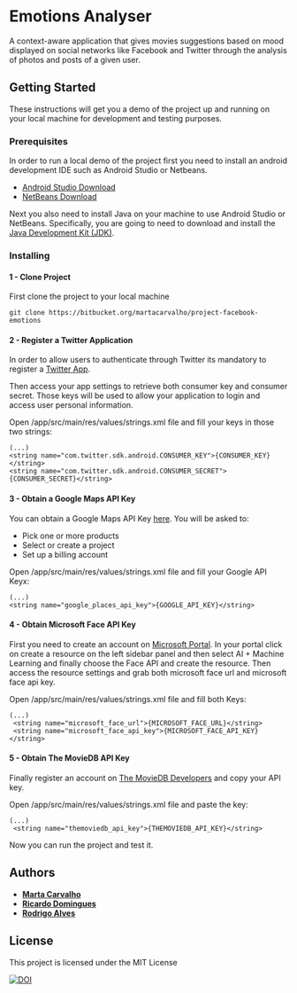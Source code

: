 # Emotions Analyser

A context-aware application that gives movies suggestions based on mood displayed on social networks like Facebook and Twitter through the analysis of photos and posts of a given user.
 
## Getting Started

These instructions will get you a demo of the project up and running on your local machine for development and testing purposes.

### Prerequisites

In order to run a local demo of the project first you need to install an android development IDE such as Android Studio or Netbeans.

* [Android Studio Download](http://www.dropwizard.io/1.0.2/docs/)
* [NetBeans Download](https://netbeans.org/downloads/)

Next you also need to install Java on your machine to use Android Studio or NetBeans. Specifically, you are going to need to download and install the [Java Development Kit (JDK)](https://www.oracle.com/technetwork/java/javase/downloads/jdk8-downloads-2133151.html).
### Installing

#### 1 - Clone Project 
First clone the project to your local machine

```
git clone https://bitbucket.org/martacarvalho/project-facebook-emotions
```
#### 2 - Register a Twitter Application
In order to allow users to authenticate through Twitter its mandatory to register a [Twitter App](https://developer.twitter.com/).

Then access your app settings to retrieve both consumer key and consumer secret. Those keys will be used to allow your application to login and access user personal information.

Open /app/src/main/res/values/strings.xml file and fill your keys in those two strings:
```
(...)
<string name="com.twitter.sdk.android.CONSUMER_KEY">{CONSUMER_KEY}</string>
<string name="com.twitter.sdk.android.CONSUMER_SECRET">{CONSUMER_SECRET}</string>
```
#### 3 - Obtain a Google Maps API Key
You can obtain a Google Maps API Key [here](https://developers.google.com/maps/documentation/android-sdk/signup).
You will be asked to:
* Pick one or more products
* Select or create a project
* Set up a billing account

Open /app/src/main/res/values/strings.xml file and fill your Google API Keyx:
```
(...)
<string name="google_places_api_key">{GOOGLE_API_KEY}</string>
```
#### 4 - Obtain Microsoft Face API Key
First you need to create an account on [Microsoft Portal](https://portal.azure.com).
In your portal click on create a resource on the left sidebar panel and then select AI + Machine Learning and finally choose the Face API and create the resource.
Then access the resource settings and grab both microsoft face url and microsoft face api key.

Open /app/src/main/res/values/strings.xml file and fill both Keys:
```
(...)
 <string name="microsoft_face_url">{MICROSOFT_FACE_URL}</string>
 <string name="microsoft_face_api_key">{MICROSOFT_FACE_API_KEY}</string>
```
#### 5 - Obtain The MovieDB API Key
Finally register an account on [The MovieDB Developers](https://developers.themoviedb.org) and copy your API key.

Open /app/src/main/res/values/strings.xml file and paste the key:
```
(...)
 <string name="themoviedb_api_key">{THEMOVIEDB_API_KEY}</string>
```

Now you can run the project and test it. 


## Authors

* [**Marta Carvalho**](https://github.com/martaacarvalho)
* [**Ricardo Domingues**](https://github.com/ricardo-domingues)
* [**Rodrigo Alves**](https://github.com/RodrigoSAlves)

## License

This project is licensed under the MIT License

[![DOI](https://zenodo.org/badge/DOI/10.5281/zenodo.2532757.svg)](https://doi.org/10.5281/zenodo.2532757)

